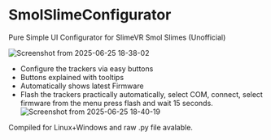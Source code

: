 # SmolSlimeConfigurator
Pure Simple UI Configurator for SlimeVR Smol Slimes (Unofficial)

![Screenshot from 2025-06-25 18-38-02](https://github.com/user-attachments/assets/45befd55-a713-4ea4-a25e-0064ceee10c3)

- Configure the trackers via easy buttons
- Buttons explained with tooltips
- Automatically shows latest Firmware
- Flash the trackers practically automatically, select COM, connect, select firmware from the menu press flash and wait 15 seconds.
![Screenshot from 2025-06-25 18-40-19](https://github.com/user-attachments/assets/dde62269-5415-4424-aa40-2c333f9386af)


Compiled for Linux+Windows and raw .py file avalable.
